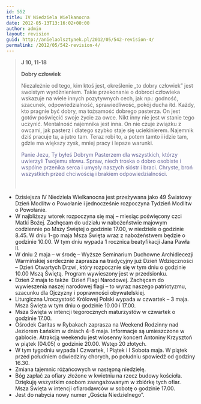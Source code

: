 ```yaml
---
id: 552
title: IV Niedziela Wielkanocna
date: 2012-05-13T13:16:02+00:00
author: admin
layout: revision
guid: http://anielaolsztynek.pl/2012/05/542-revision-4/
permalink: /2012/05/542-revision-4/
---
```

> **J 10, 11-18**
> 
> **Dobry człowiek**
> 
> Niezależnie od tego, kim ktoś jest, określenie &#8222;to dobry człowiek&#8221; jest swoistym wyróżnieniem. Takie przekonanie o dobroci człowieka wskazuje na wiele innych pozytywnych cech, jak np.: godność, szacunek, odpowiedzialność, sprawiedliwość, pokój ducha itd. Każdy, kto pragnie być dobry, ma tożsamość dobrego pasterza. On jest gotów poświęcić swoje życie za owce. Nikt inny nie jest w stanie tego uczynić. Mentalność najemnika jest inna. On nie czuje związku z owcami, jak pasterz i dlatego szybko staje się uciekinierem. Najemnik dziś pracuje tu, a jutro tam. Teraz robi to, a potem tamto i idzie tam, gdzie ma większy zysk, mniej pracy i lepsze warunki.
> 
> <span style="color: #666699;">Panie Jezu, Ty byłeś Dobrym Pasterzem dla wszystkich, którzy uwierzyli Twojemu słowu. Spraw, niech troska o dobro osobiste i wspólne przenika serca i umysły naszych sióstr i braci. Chryste, broń wszystkich przed chciwością i brakiem odpowiedzialności.</span>
> 
> <span style="color: #666699;"><br /> </span>

  * Dzisiejsza IV Niedziela Wielkanocna jest przeżywana jako 49 Światowy Dzień Modlitw o Powołanie i jednocześnie rozpoczyna Tydzień Modlitw o Powołanie.
  * W najbliższy wtorek rozpoczyna się maj &#8211; miesiąc poświęcony czci Matki Bożej. Zachęcam do udziału w nabożeństwie majowym codziennie po Mszy Świętej o godzinie 17.00, w niedziele o godzinie 8.45. W dniu 1-go maja Msza Święta wraz z nabożeństwem będzie o godzinie 10.00. W tym dniu wypada 1 rocznica beatyfikacji Jana Pawła II.
  * W dniu 2 maja &#8211; w środę &#8211; Wyższe Seminarium Duchowne Archidiecezji Warmińskiej serdecznie zaprasza na tradycyjny już Dzień Wdzięczności &#8211; Dzień Otwartych Drzwi, który rozpocznie się w tym dniu o godzinie 10.00 Mszą Świętą. Program wywieszony jest w przedsionku.
  * Dzień 2 maja to także  Dzień Flagi Narodowej. Zachęcam do wywieszenia naszej narodowej flagi &#8211; to wyraz naszego patriotyzmu, szacunku dla Ojczyzny i poprawności obywatelskiej.
  * Liturgiczna Uroczystość Królowej Polski wypada w czwartek &#8211; 3 maja. Msza Święta w tym dniu o godzinie 10.00 i 17.00.
  * Msza Święta w intencji tegorocznych maturzystów w czwartek o godzinie 17.00.
  * Ośrodek Caritas w Rybakach zaprasza na Weekend Rodzinny nad Jeziorem Łańskim w dniach 4-6 maja. Informacje są umieszczone w gablocie. Atrakcją weekendu jest wiosenny koncert Antoniny Krzysztoń w piątek (04.05) o godzinie 20.00. Wstęp 20 złotych.
  * W tym tygodniu wypada I Czwartek, I Piątek i I Sobota maja. W piątek przed południem odwiedziny chorych, po południu spowiedź od godziny 16.30.
  * Zmiana tajemnic różańcowych w następną niedzielę.
  * Bóg zapłać za ofiary złożone w kwietniu na rzecz budowy kościoła. Dziękuję wszystkim osobom zaangażowanym w zbiórkę tych ofiar. Msza Święta w intencji ofiarodawców w sobotę o godzinie 17.00.
  * Jest do nabycia nowy numer &#8222;Gościa Niedzielnego&#8221;.